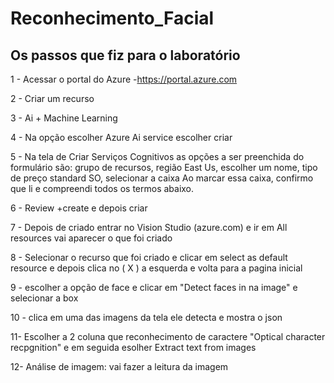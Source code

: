 # Reconhecimento_Facial
## Os passos que fiz para o laboratório
1 - Acessar o portal do Azure -https://portal.azure.com 

2 - Criar um recurso

3 - Ai + Machine Learning

4 - Na opção  escolher Azure  Ai service escolher criar 

5 - Na tela de Criar Serviços Cognitivos as opções a ser preenchida do formulário são: grupo de recursos, região East Us, escolher um nome, tipo de preço standard SO,   selecionar a caixa  Ao marcar essa caixa, confirmo que li e compreendi todos os termos abaixo.

6 - Review +create e depois criar 

7 - Depois de criado entrar no  Vision Studio (azure.com) e ir em All resources  vai aparecer o que foi criado 

8 - Selecionar o recurso que foi criado  e clicar em select as default resource e depois clica no ( X ) a esquerda  e volta para a pagina inicial 

9 - escolher a opção de face e clicar em "Detect  faces in na image" e selecionar a box 

10 -  clica em uma das imagens da tela  ele detecta  e mostra o json 

11- Escolher a 2 coluna que reconhecimento de caractere "Optical character recpgnition" e em seguida esolher Extract text from images

12- Análise de imagem: vai fazer a leitura da imagem



